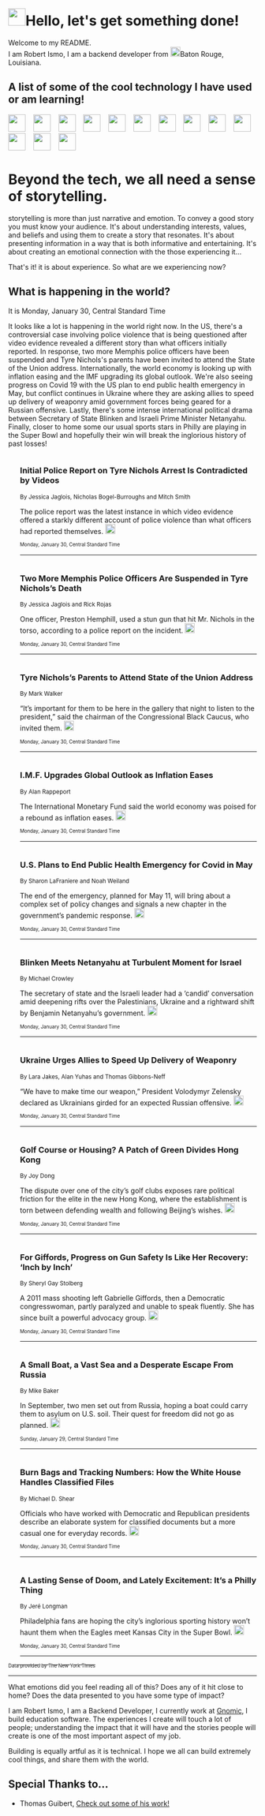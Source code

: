 <h1><img src="https://emojis.slackmojis.com/emojis/images/1643514375/3493/hot-coffee.gif?1643514375" width="35"/>Hello, let's get something done!</h1>

<p>Welcome to my README.<br/>
I am Robert Ismo, I am a backend developer from <img src="https://emojis.slackmojis.com/emojis/images/1638395689/50435/moulin_rouge.png?1638395689" width="20"/>Baton Rouge, Louisiana.</p>
<h2>A list of some of the cool technology I have used or am learning!</h2>
<p>
<img src="https://emojis.slackmojis.com/emojis/images/1643516091/21142/meow_bongotap.gif?1643516091" width="35" alt="">
<img src="https://img.shields.io/badge/Favorite%20Frontend%20Framework-SvelteKit-f83903" alt="">
<img src="https://img.shields.io/badge/Second%20Favorite-Vue-40b581" alt="">
<img src="https://img.shields.io/badge/Most%20Used%20Runtime-Nodejs-78b061" alt="">
<img src="https://emojis.slackmojis.com/emojis/images/1643517416/34482/fire.gif?1643517416" width="35" alt="">
<img src="https://img.shields.io/badge/Javascript%20But%20Better-Typescript-0078ca" alt="">
<img src="https://img.shields.io/badge/Favorite%20Language-Elixir-3e244d" alt="">
<img src="https://img.shields.io/badge/Containerize%20Everything-Docker-6ac9ef" alt="">
<img src="https://emojis.slackmojis.com/emojis/images/1643514596/5999/meow_party.gif?1643514596" width="35" alt="">
<img src="https://img.shields.io/badge/API%20Love%20Language-Graphql-de32a5" alt="">
<img src="https://img.shields.io/badge/Our%20Favorite%20Version%20Controller-Git-e94f33" alt="">
<img src="https://img.shields.io/badge/Favorite%20Database-Redis-d42d1d" alt="">
<img src="https://emojis.slackmojis.com/emojis/images/1643514559/5584/deployparrot.gif?1643514559" width="35" alt="">
<img src="https://img.shields.io/badge/Container%20Interstate-RabbitMQ-f66200" alt="">
<img src="https://img.shields.io/badge/Gotta%20Learn-Kubernetes-316adf" alt="">
<img src="https://img.shields.io/badge/Really%20Mature%20Now-WASM-654fef" alt="">
<img src="https://emojis.slackmojis.com/emojis/images/1666642497/61942/dance_vibe.gif?1666642497" width="35" alt="">
<img src="https://img.shields.io/badge/For%20My%20M1-ARM64-657d96" alt="">
<img src="https://img.shields.io/badge/Loving%20This%20So%20Much-TailwindCSS-17bcb5" alt="">
<img src="https://img.shields.io/badge/Cool%20Build%20Tool-Vite-f9cb24" alt="">
<img src="https://emojis.slackmojis.com/emojis/images/1669231376/62819/working-on-it.gif?1669231376" width="35" alt="">
<img src="https://img.shields.io/badge/Fun%20and%20Easy%20Database-MongoDB-5f8c49" alt="">
<img src="https://img.shields.io/badge/JS%20Life%20Support-NPM-c73737" alt="">
<img src="https://img.shields.io/badge/I%20Liked%20It-DynamoDB-0073b9" alt="">
<img src="https://emojis.slackmojis.com/emojis/images/1643514045/46/question.gif?1643514045" width="35" alt="">
<img src="https://img.shields.io/badge/cool-React-60d6f9" alt="">
<img src="https://img.shields.io/badge/Future%20Big%20Project-Lambda-f37e00" alt="">
<img src="https://img.shields.io/badge/NPM%20But%20Better-PNPM-f1aa07" alt="">
<img src="https://emojis.slackmojis.com/emojis/images/1643514943/9662/fbwow.gif?1643514943" width="35" alt="">
<img src="https://img.shields.io/badge/First%20Language-C-662079" alt="">
<img src="https://img.shields.io/badge/Where%20I%20Deploy%20Frontend-Vercel-000000" alt="">
<img src="https://img.shields.io/badge/Who%20Does%20not%20Want%20an%20App-Swift-f9492a" alt="">
<img src="https://emojis.slackmojis.com/emojis/images/1643514058/151/javascript.png?1643514058" width="35" alt="">
<img src="https://img.shields.io/badge/cool-Python-fbd542" alt="">
<img src="https://img.shields.io/badge/Favorite%20Something-Stripe-656cdc" alt="">
<img src="https://img.shields.io/badge/Of%20Course-HTML5-ed6327" alt="">
<img src="https://emojis.slackmojis.com/emojis/images/1660415405/60731/bomb.gif?1660415405" width="35" alt="">
<img src="https://img.shields.io/badge/hate-CSS-2964ec" alt="">
<img src="https://img.shields.io/badge/Learning-CircleCI-141215" alt="">
<img src="https://img.shields.io/badge/Learning-Rust-fbbb3b" alt="">
<img src="https://emojis.slackmojis.com/emojis/images/1660415397/60712/writing-hand.gif?1660415397" width="35" alt="">
<img src="https://img.shields.io/badge/Dev%20Browser%20of%20Choice-Firefox-cc4e26" alt="">
<img src="https://img.shields.io/badge/Recoverying%20From%20Windows-UNIX-1781e3" alt="">
<img src="https://img.shields.io/badge/LOVE-LogSeq-90c1c2" alt="">
<img src="https://emojis.slackmojis.com/emojis/images/1643514066/223/kirby.gif?1643514066" width="35" alt="">
<img src="https://img.shields.io/badge/Daily%20Driver-MacOS-e6e6e8" alt="">
<img src="https://img.shields.io/badge/Git%20Server-Github-000000" alt="">
<img src="https://img.shields.io/badge/enjoyable-EC2-f17428" alt="">
<img src="https://emojis.slackmojis.com/emojis/images/1643514239/2069/excited.gif?1643514239" width="35" alt="">
</p>
<h1>Beyond the tech, we all need a sense of storytelling.</h1>
<p>storytelling is more than just narrative and emotion. To convey a good story you must know your audience. It's about understanding interests, values, and beliefs and using them to create a story that resonates. It's about presenting information in a way that is both informative and entertaining. It's about creating an emotional connection with the those experiencing it...</p>
<p>That's it! it is about experience. So what are we experiencing now?</p>
<h2>What is happening in the world?</h2>
<p>It is Monday, January 30, Central Standard Time</p>
<p>
It looks like a lot is happening in the world right now. In the US, there&#39;s a controversial case involving police violence that is being questioned after video evidence revealed a different story than what officers initially reported. In response, two more Memphis police officers have been suspended and Tyre Nichols&#39;s parents have been invited to attend the State of the Union address. Internationally, the world economy is looking up with inflation easing and the IMF upgrading its global outlook. We&#39;re also seeing progress on Covid 19 with the US plan to end public health emergency in May, but conflict continues in Ukraine where they are asking allies to speed up delivery of weaponry amid government forces being geared for a Russian offensive. Lastly, there&#39;s some intense international political drama between Secretary of State Blinken and Israeli Prime Minister Netanyahu. Finally, closer to home some our usual sports stars in Philly are playing in the Super Bowl and hopefully their win will break the inglorious history of past losses!</p>
<ol>
<img src="https://img.shields.io/badge/-us-blue" alt="">
<h3>Initial Police Report on Tyre Nichols Arrest Is Contradicted by Videos</h3>
<sub>By Jessica Jaglois, Nicholas Bogel-Burroughs and Mitch Smith</sub>
<p>The police report was the latest instance in which video evidence offered a starkly different account of police violence than what officers had reported themselves.  <a href="https://nyti.ms/3Jm5PVU"><img src="https://developer.nytimes.com/files/poweredby_nytimes_30b.png?v=1583354208352" height="20"></a></p>
<sub><sub>Monday, January 30, Central Standard Time</sub></sub>
<hr/>
<img src="https://img.shields.io/badge/-us-blue" alt="">
<h3>Two More Memphis Police Officers Are Suspended in Tyre Nichols’s Death</h3>
<sub>By Jessica Jaglois and Rick Rojas</sub>
<p>One officer, Preston Hemphill, used a stun gun that hit Mr. Nichols in the torso, according to a police report on the incident.  <a href="https://nyti.ms/3XMFyo8"><img src="https://developer.nytimes.com/files/poweredby_nytimes_30b.png?v=1583354208352" height="20"></a></p>
<sub><sub>Monday, January 30, Central Standard Time</sub></sub>
<hr/>
<img src="https://img.shields.io/badge/-us-blue" alt="">
<h3>Tyre Nichols’s Parents to Attend State of the Union Address</h3>
<sub>By Mark Walker</sub>
<p>“It’s important for them to be here in the gallery that night to listen to the president,” said the chairman of the Congressional Black Caucus, who invited them.  <a href="https://nyti.ms/40de4cN"><img src="https://developer.nytimes.com/files/poweredby_nytimes_30b.png?v=1583354208352" height="20"></a></p>
<sub><sub>Monday, January 30, Central Standard Time</sub></sub>
<hr/>
<img src="https://img.shields.io/badge/-business-blue" alt="">
<h3>I.M.F. Upgrades Global Outlook as Inflation Eases</h3>
<sub>By Alan Rappeport</sub>
<p>The International Monetary Fund said the world economy was poised for a rebound as inflation eases.  <a href="https://nyti.ms/3XPHDzA"><img src="https://developer.nytimes.com/files/poweredby_nytimes_30b.png?v=1583354208352" height="20"></a></p>
<sub><sub>Monday, January 30, Central Standard Time</sub></sub>
<hr/>
<img src="https://img.shields.io/badge/-us-blue" alt="">
<h3>U.S. Plans to End Public Health Emergency for Covid in May</h3>
<sub>By Sharon LaFraniere and Noah Weiland</sub>
<p>The end of the emergency, planned for May 11, will bring about a complex set of policy changes and signals a new chapter in the government’s pandemic response.  <a href="https://nyti.ms/3Jsm8jZ"><img src="https://developer.nytimes.com/files/poweredby_nytimes_30b.png?v=1583354208352" height="20"></a></p>
<sub><sub>Monday, January 30, Central Standard Time</sub></sub>
<hr/>
<img src="https://img.shields.io/badge/-world-blue" alt="">
<h3>Blinken Meets Netanyahu at Turbulent Moment for Israel</h3>
<sub>By Michael Crowley</sub>
<p>The secretary of state and the Israeli leader had a ‘candid’ conversation amid deepening rifts over the Palestinians, Ukraine and a rightward shift by Benjamin Netanyahu’s government.  <a href="https://nyti.ms/3wDe8ov"><img src="https://developer.nytimes.com/files/poweredby_nytimes_30b.png?v=1583354208352" height="20"></a></p>
<sub><sub>Monday, January 30, Central Standard Time</sub></sub>
<hr/>
<img src="https://img.shields.io/badge/-world-blue" alt="">
<h3>Ukraine Urges Allies to Speed Up Delivery of Weaponry</h3>
<sub>By Lara Jakes, Alan Yuhas and Thomas Gibbons-Neff</sub>
<p>“We have to make time our weapon,” President Volodymyr Zelensky declared as Ukrainians girded for an expected Russian offensive.  <a href="https://nyti.ms/3Dr58qv"><img src="https://developer.nytimes.com/files/poweredby_nytimes_30b.png?v=1583354208352" height="20"></a></p>
<sub><sub>Monday, January 30, Central Standard Time</sub></sub>
<hr/>
<img src="https://img.shields.io/badge/-world-blue" alt="">
<h3>Golf Course or Housing? A Patch of Green Divides Hong Kong</h3>
<sub>By Joy Dong</sub>
<p>The dispute over one of the city’s golf clubs exposes rare political friction for the elite in the new Hong Kong, where the establishment is torn between defending wealth and following Beijing’s wishes.  <a href="https://nyti.ms/3jk5KHB"><img src="https://developer.nytimes.com/files/poweredby_nytimes_30b.png?v=1583354208352" height="20"></a></p>
<sub><sub>Monday, January 30, Central Standard Time</sub></sub>
<hr/>
<img src="https://img.shields.io/badge/-us-blue" alt="">
<h3>For Giffords, Progress on Gun Safety Is Like Her Recovery: ‘Inch by Inch’</h3>
<sub>By Sheryl Gay Stolberg</sub>
<p>A 2011 mass shooting left Gabrielle Giffords, then a Democratic congresswoman, partly paralyzed and unable to speak fluently. She has since built a powerful advocacy group.  <a href="https://nyti.ms/3Hiykkv"><img src="https://developer.nytimes.com/files/poweredby_nytimes_30b.png?v=1583354208352" height="20"></a></p>
<sub><sub>Monday, January 30, Central Standard Time</sub></sub>
<hr/>
<img src="https://img.shields.io/badge/-us-blue" alt="">
<h3>A Small Boat, a Vast Sea and a Desperate Escape From Russia</h3>
<sub>By Mike Baker</sub>
<p>In September, two men set out from Russia, hoping a boat could carry them to asylum on U.S. soil. Their quest for freedom did not go as planned.  <a href="https://nyti.ms/3Rf3v4U"><img src="https://developer.nytimes.com/files/poweredby_nytimes_30b.png?v=1583354208352" height="20"></a></p>
<sub><sub>Sunday, January 29, Central Standard Time</sub></sub>
<hr/>
<img src="https://img.shields.io/badge/-us-blue" alt="">
<h3>Burn Bags and Tracking Numbers: How the White House Handles Classified Files</h3>
<sub>By Michael D. Shear</sub>
<p>Officials who have worked with Democratic and Republican presidents describe an elaborate system for classified documents but a more casual one for everyday records.  <a href="https://nyti.ms/3WR1MEa"><img src="https://developer.nytimes.com/files/poweredby_nytimes_30b.png?v=1583354208352" height="20"></a></p>
<sub><sub>Monday, January 30, Central Standard Time</sub></sub>
<hr/>
<img src="https://img.shields.io/badge/-sports-blue" alt="">
<h3>A Lasting Sense of Doom, and Lately Excitement: It’s a Philly Thing</h3>
<sub>By Jeré Longman</sub>
<p>Philadelphia fans are hoping the city’s inglorious sporting history won’t haunt them when the Eagles meet Kansas City in the Super Bowl.  <a href="https://nyti.ms/40gVXCC"><img src="https://developer.nytimes.com/files/poweredby_nytimes_30b.png?v=1583354208352" height="20"></a></p>
<sub><sub>Monday, January 30, Central Standard Time</sub></sub>
<hr/>
</ol>
<a href="https://developer.nytimes.com"><sub><sub>Data provided by The New York Times</sub></sub></a>
<hr/>
<p>What emotions did you feel reading all of this? Does any of it hit close to home? Does the data presented to you have some type of impact?</p>
<p>I am Robert Ismo, I am a Backend Developer, I currently work at <a href="https://gnomic.education/">Gnomic</a>, I build education software. The experiences I create will touch a lot of people; understanding the impact that it will have and the stories people will create is one of the most important aspect of my job.</p>
<p>Building is equally artful as it is technical. I hope we all can build extremely cool things, and share them with the world.</p>
<h2>Special Thanks to...</h2>
<ul>
<li>Thomas Guibert, <a href="https://github.com/thmsgbrt/thmsgbrt">Check out some of his work!</a></li>
</ul>